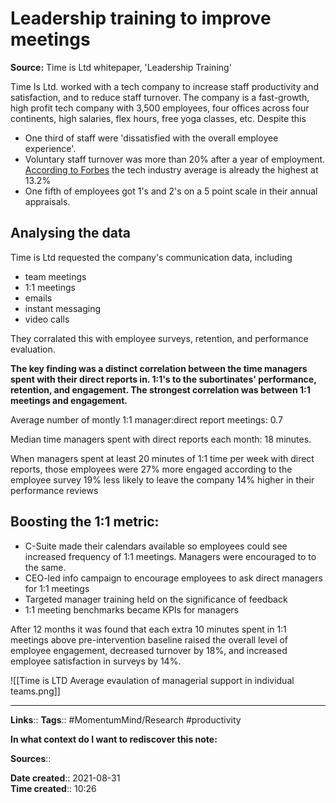 
# Leadership training to improve meetings
**Source:** Time is Ltd whitepaper, 'Leadership Training'

Time Is Ltd. worked with a tech company to increase staff productivity and satisfaction, and to reduce staff turnover.
The company is a fast-growth, high profit tech company with 3,500 employees, four offices across four continents, high salaries, flex hours, free yoga classes, etc.
Despite this
- One third of staff were 'dissatisfied with the overall employee experience'.
- Voluntary staff turnover was more than 20% after a year of employment. [According to Forbes](https://www.forbes.com/sites/forbesbusinessdevelopmentcouncil/2018/06/29/the-real-problem-with-tech-professionals-high-turnover/?sh=1bd5c4cd4201) the tech industry average is already the highest at 13.2%
- One fifth of employees got 1's and 2's on a 5 point scale in their annual appraisals.


## Analysing the data
Time is Ltd requested the company's communication data, including
- team meetings
- 1:1 meetings
- emails
- instant messaging
- video calls


They corralated this with employee surveys, retention, and performance evaluation. 

**The key finding was a distinct correlation between the time managers spent with their direct reports in. 1:1's to the subortinates' performance, retention, and engagement. The strongest correlation was between 1:1 meetings and engagement.**


Average number of montly 1:1 manager:direct report meetings:  0.7

Median time managers spent with direct reports each month: 18 minutes.

When managers spent at least 20 minutes of 1:1 time per week with direct reports, those employees were
27% more engaged according to the employee survey
19% less likely to leave the company
14% higher in their performance reviews 



## Boosting the 1:1 metric:
- C-Suite made their calendars available so employees could see increased frequency of 1:1 meetings. Managers were encouraged to to the same.
- CEO-led info campaign to encourage employees to ask direct managers for 1:1 meetings
- Targeted manager training held on the significance of feedback
- 1:1 meeting benchmarks became KPIs for managers


After 12 months it was found that each extra 10 minutes spent in 1:1 meetings above pre-intervention baseline raised the overall level of employee engagement, decreased turnover by 18%, and increased employee satisfaction in surveys by 14%. 


![[Time is LTD Average evaulation of managerial support in individual teams.png]]

---
**Links**:: 
**Tags**:: #MomentumMind/Research #productivity 

**In what context do I want to rediscover this note:**

**Sources**::

**Date created**:: 2021-08-31  
**Time created**:: 10:26